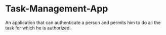 # Task-Management-App
An application that can authenticate a person and permits him to do all the task for which he is authorized.
